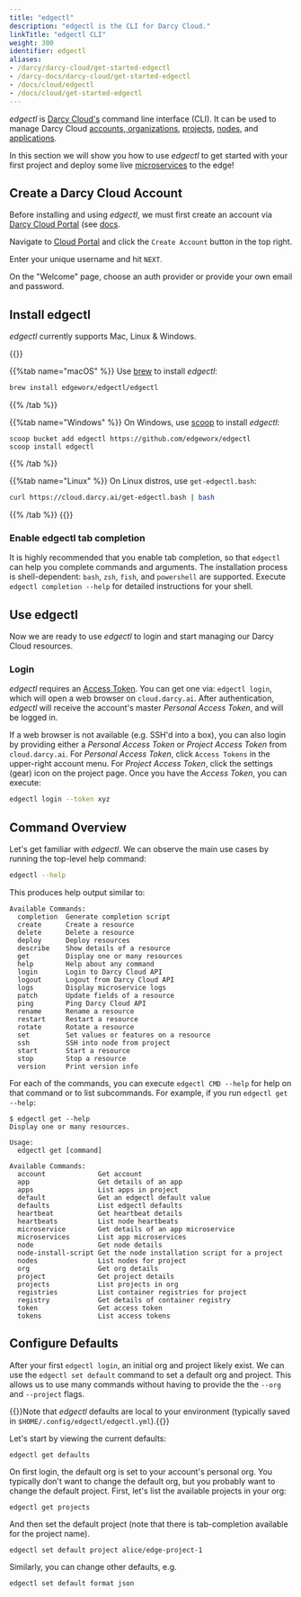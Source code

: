 ```yaml
---
title: "edgectl"
description: "edgectl is the CLI for Darcy Cloud."
linkTitle: "edgectl CLI"
weight: 300
identifier: edgectl
aliases:
- /darcy/darcy-cloud/get-started-edgectl
- /darcy-docs/darcy-cloud/get-started-edgectl
- /docs/cloud/edgectl
- /docs/cloud/get-started-edgectl
---
```

_edgectl_ is [Darcy Cloud's](/docs/cloud/start-portal) command line interface (CLI). It can be used to manage Darcy
Cloud
[accounts, organizations,](/docs/more/terminology/#account--org) [projects](/docs/more/terminology#project), [nodes](/docs/cloud/adding-nodes),
and [applications](/docs/more/terminology#application).

In this section we will show you how to use _edgectl_ to get started with your first project and
deploy some live [microservices](/docs/apps/microservices) to the edge!

## Create a Darcy Cloud Account

Before installing and using _edgectl_, we must first create an account
via [Darcy Cloud Portal](https://cloud.darcy.ai) (see [docs](/docs/cloud/start-portal).

Navigate to [Cloud Portal](https://cloud.darcy.ai) and click the `Create Account` button in the top
right.

Enter your unique username and hit `NEXT`.

On the "Welcome" page, choose an auth provider or provide your own email and password.

## Install edgectl

_edgectl_ currently supports Mac, Linux & Windows.

{{<tabs name="platform" >}}

{{%tab name="macOS" %}}
Use [brew](https://brew.sh) to install _edgectl_:

```bash
brew install edgeworx/edgectl/edgectl
```

{{% /tab %}}

{{%tab name="Windows" %}}
On Windows, use [scoop](https://scoop.sh) to install _edgectl_:

```shell
scoop bucket add edgectl https://github.com/edgeworx/edgectl
scoop install edgectl
```

{{% /tab %}}

{{%tab name="Linux" %}}
On Linux distros, use `get-edgectl.bash`:

```bash
curl https://cloud.darcy.ai/get-edgectl.bash | bash
```

{{% /tab %}}
{{</tabs>}}

### Enable edgectl tab completion

It is highly recommended that you enable tab completion, so that `edgectl` can help you complete
commands and arguments. The installation process is shell-dependent: `bash`, `zsh`, `fish`,
and `powershell` are supported. Execute `edgectl completion --help` for detailed instructions for
your shell.

## Use edgectl

Now we are ready to use _edgectl_ to login and start managing our Darcy Cloud resources.

### Login

_edgectl_ requires an [Access Token](/docs/cloud/access-tokens/). You can get one
via: `edgectl login`, which will open a web browser on `cloud.darcy.ai`. After authentication,
_edgectl_ will receive the account's master _Personal Access Token_, and will be logged in.

If a web browser is not available (e.g. SSH'd into a box), you can also login by providing either
a _Personal Access Token_ or _Project Access Token_ from `cloud.darcy.ai`. For _Personal Access
Token_, click `Access Tokens` in the upper-right account menu. For _Project Access Token_, click the
settings (gear) icon on the project page. Once you have the _Access Token_, you can execute:

```bash
edgectl login --token xyz
```

## Command Overview

Let's get familiar with _edgectl_. We can observe the main use cases by running the top-level help
command:

```bash
edgectl --help
```

This produces help output similar to:

```text
Available Commands:
  completion  Generate completion script
  create      Create a resource
  delete      Delete a resource
  deploy      Deploy resources
  describe    Show details of a resource
  get         Display one or many resources
  help        Help about any command
  login       Login to Darcy Cloud API
  logout      Logout from Darcy Cloud API
  logs        Display microservice logs
  patch       Update fields of a resource
  ping        Ping Darcy Cloud API
  rename      Rename a resource
  restart     Restart a resource
  rotate      Rotate a resource
  set         Set values or features on a resource
  ssh         SSH into node from project
  start       Start a resource
  stop        Stop a resource
  version     Print version info
```

For each of the commands, you can execute `edgectl CMD --help` for help on that command or to list
subcommands. For example, if you run `edgectl get --help`:

```text
$ edgectl get --help
Display one or many resources.

Usage:
  edgectl get [command]

Available Commands:
  account             Get account
  app                 Get details of an app
  apps                List apps in project
  default             Get an edgectl default value
  defaults            List edgectl defaults
  heartbeat           Get heartbeat details
  heartbeats          List node heartbeats
  microservice        Get details of an app microservice
  microservices       List app microservices
  node                Get node details
  node-install-script Get the node installation script for a project
  nodes               List nodes for project
  org                 Get org details
  project             Get project details
  projects            List projects in org
  registries          List container registries for project
  registry            Get details of container registry
  token               Get access token
  tokens              List access tokens
```

## Configure Defaults

After your first `edgectl login`, an initial org and project likely exist. We can use
the `edgectl set default` command to set a default org and project. This allows us to use many
commands without having to provide the the `--org` and `--project` flags.

{{<info>}}Note that _edgectl_ defaults are local to your environment (typically saved
in `$HOME/.config/edgectl/edgectl.yml`).{{</info>}}

Let's start by viewing the current defaults:

```text
edgectl get defaults
```

On first login, the default org is set to your account's personal org. You typically don't want to
change the default org, but you probably want to change the default project. First, let's list the
available projects in your org:

```text
edgectl get projects
```

And then set the default project (note that there is tab-completion available for the project name).

```text
edgectl set default project alice/edge-project-1
```

Similarly, you can change other defaults, e.g.

```text
edgectl set default format json
```
